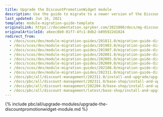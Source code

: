 ```yaml
---
title: Upgrade the DiscountPromotionWidget module
description: Use the guide to migrate to a newer version of the DiscountPromotionWidget module.
last_updated: Jun 16, 2021
template: module-migration-guide-template
originalLink: https://documentation.spryker.com/2021080/docs/mg-discount-promotion-widget
originalArticleId: a6eec8b0-01f7-4fc1-8db2-b895922d1024
redirect_from:
  - /docs/scos/dev/module-migration-guides/201811.0/migration-guide-discountpromotionwidget.html
  - /docs/scos/dev/module-migration-guides/201903.0/migration-guide-discountpromotionwidget.html
  - /docs/scos/dev/module-migration-guides/201907.0/migration-guide-discountpromotionwidget.html
  - /docs/scos/dev/module-migration-guides/202001.0/migration-guide-discountpromotionwidget.html
  - /docs/scos/dev/module-migration-guides/202005.0/migration-guide-discountpromotionwidget.html
  - /docs/scos/dev/module-migration-guides/202009.0/migration-guide-discountpromotionwidget.html
  - /docs/scos/dev/module-migration-guides/202108.0/migration-guide-discountpromotionwidget.html
  - /docs/scos/dev/module-migration-guides/202311.0/migration-guide-discountpromotionwidget.html  
  - /docs/pbc/all/discount-management/202311.0/install-and-upgrade/upgrade-the-discountpromotionwidget-module.html  
  - /docs/pbc/all/discount-management/202311.0/base-shop/install-and-upgrade/upgrade-the-discountpromotionwidget-module.html
  - /docs/pbc/all/discount-management/202204.0/base-shop/install-and-upgrade/upgrade-the-discountpromotionwidget-module.html
  - /docs/pbc/all/discount-management/latest/base-shop/install-and-upgrade/upgrade-modules/upgrade-the-discountpromotionwidget-module.html
---
```


{% include pbc/all/upgrade-modules/upgrade-the-discountpromotionwidget-module.md %} <!-- To edit, see /_includes/pbc/all/upgrade-modules/upgrade-the-discountpromotionwidget-module.md -->
